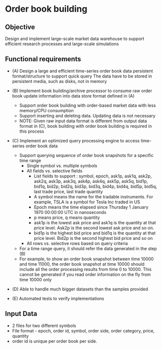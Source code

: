 # Order book building #

## Objective ##
Design and implement large-scale market data warehouse to support efficient research processes and large-scale simulations

## Functional requirements ##
- (A) Design a large and efficient time-series order book data persistent format/structure to support quick query
The data have to be stored in persistent media, such as disks, not in memory 

- (B) Implement book building/archive processor to consume raw order book update information into data store format defined in (A)
  - Support order book building with order-based market data with less memory/CPU consumption
  - Support inserting and deleting data. Updating data is not necessary
  - NOTE: Given raw input data format is different from output data format in (C), book building with order book building is required in this process

- (C) Implement an optimized query processing engine to access time-series order book data
  - Support querying sequence of order book snapshots for a specific time range
    - Single symbol vs. multiple symbols
    - All fields vs. selective fields
      - List fields to support : symbol, epoch, ask1p, ask1q, ask2p, ask2q, ask3p, ask3q, ask4p, ask4q, ask5p, ask5q, bid1p, bid1q, bid2p, bid2q, bid3p, bid3q, bid4p, bid4q, bid5p, bid5q, last trade price, last trade quantity
      - A symbol means the name for the tradable instruments. For example, TSLA is a symbol for Tesla Inc traded in US
      - Epoch means the time elapsed since Thursday 1 January 1970 00:00:00 UTC in nanoseconds
      - p means price, q means quantity
      - ask1p is the lowest ask price and ask1q is the quantity at that price level. Ask2p is the second lowest ask price and so on.
      - bid1p is the highest bid price and bid1q is the quantity at that price level. Bid2p is the second highest bid price and so on
    - All rows vs. selective rows based on query criteria
  - For a time range query, it should refer the data generated in the step (B)
  - For example, to show an order book snapshot between time 10000 and time 11000, the order book snapshot at time 10000 should include all the order processing results from time 0 to 10000. This cannot be generated if you read order information on the fly from time 10000 only
- (D) Able to handle much bigger datasets than the samples provided
- (E) Automated tests to verify implementations

## Input Data ##
- 2 files for two different symbols
- File format - epoch, order id, symbol, order side, order category, price, quantity
- order id is unique per order book per side.
